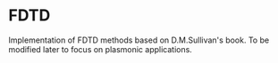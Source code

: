 # FDTD
Implementation of FDTD methods based on D.M.Sullivan's book. To be modified later to focus on plasmonic applications.
